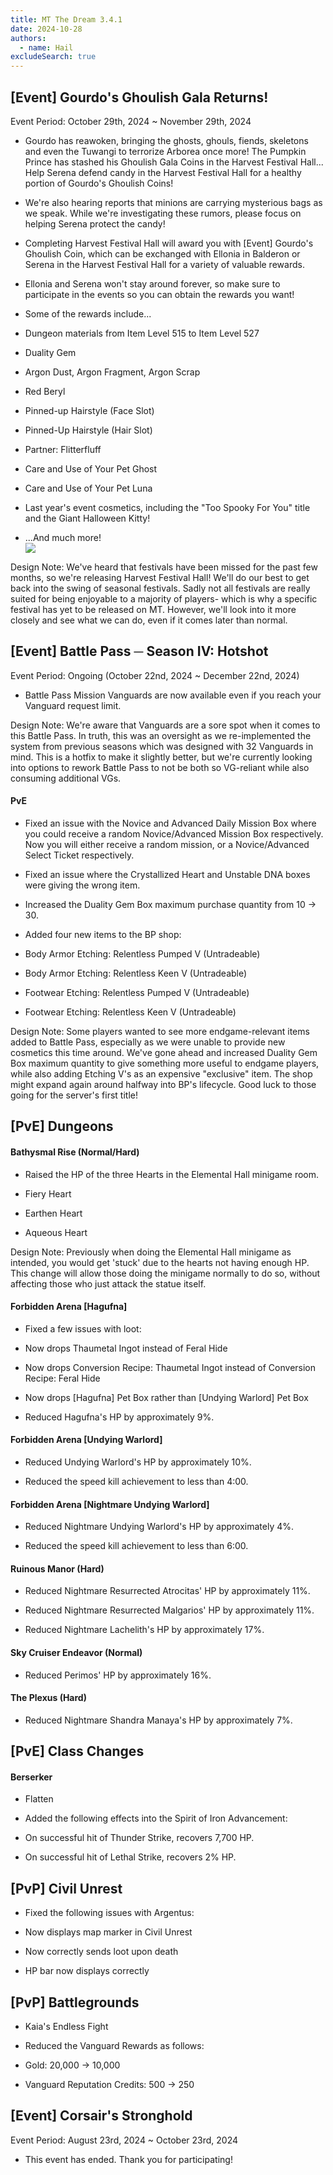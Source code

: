 ```yaml
---
title: MT The Dream 3.4.1
date: 2024-10-28
authors:
  - name: Hail
excludeSearch: true
---
```

[Event] Gourdo's Ghoulish Gala Returns!
---------------------------------------

Event Period: October 29th, 2024 ~ November 29th, 2024

-   Gourdo has reawoken, bringing the ghosts, ghouls, fiends, skeletons and even the Tuwangi to terrorize Arborea once more! The Pumpkin Prince has stashed his Ghoulish Gala Coins in the Harvest Festival Hall... Help Serena defend candy in the Harvest Festival Hall for a healthy portion of Gourdo's Ghoulish Coins!

-   We're also hearing reports that minions are carrying mysterious bags as we speak. While we're investigating these rumors, please focus on helping Serena protect the candy!

-   Completing Harvest Festival Hall will award you with [Event] Gourdo's Ghoulish Coin, which can be exchanged with Ellonia in Balderon or Serena in the Harvest Festival Hall for a variety of valuable rewards.

-   Ellonia and Serena won't stay around forever, so make sure to participate in the events so you can obtain the rewards you want!

-   Some of the rewards include...

-   Dungeon materials from Item Level 515 to Item Level 527

-   Duality Gem

-   Argon Dust, Argon Fragment, Argon Scrap

-   Red Beryl

-   Pinned-up Hairstyle (Face Slot)

-   Pinned-Up Hairstyle (Hair Slot)

-   Partner: Flitterfluff

-   Care and Use of Your Pet Ghost

-   Care and Use of Your Pet Luna

-   Last year's event cosmetics, including the "Too Spooky For You" title and the Giant Halloween Kitty!

-   ...And much more!\
    ![](https://lh7-rt.googleusercontent.com/docsz/AD_4nXeNmcSpHY3VwHIN3Et8A7DhXDZbx4gFZxLMlyX-2VQ9HWXpxsckKnYpgnA0DHCW80B8_QDN7W8nRadqlCG5vuJIC6OFAAhTBDBy4QNypl64cWnvdncWtHYTUHvg0P8cOev8XZ6I14yVYXJhbXIT1px7QqMl?key=pBbcvn2vu50Xs-G6P9q2JQ)

Design Note: We've heard that festivals have been missed for the past few months, so we're releasing Harvest Festival Hall! We'll do our best to get back into the swing of seasonal festivals. Sadly not all festivals are really suited for being enjoyable to a majority of players- which is why a specific festival has yet to be released on MT. However, we'll look into it more closely and see what we can do, even if it comes later than normal.

[Event] Battle Pass ─ Season IV: Hotshot
----------------------------------------

Event Period: Ongoing  (October 22nd, 2024 ~ December 22nd, 2024)

-   Battle Pass Mission Vanguards are now available even if you reach your Vanguard request limit.

Design Note: We're aware that Vanguards are a sore spot when it comes to this Battle Pass. In truth, this was an oversight as we re-implemented the system from previous seasons which was designed with 32 Vanguards in mind. This is a hotfix to make it slightly better, but we're currently looking into options to rework Battle Pass to not be both so VG-reliant while also consuming additional VGs.

#### PvE

-   Fixed an issue with the Novice and Advanced Daily Mission Box where you could receive a random Novice/Advanced Mission Box respectively. Now you will either receive a random mission, or a Novice/Advanced Select Ticket respectively.

-   Fixed an issue where the Crystallized Heart and Unstable DNA boxes were giving the wrong item.

-   Increased the Duality Gem Box maximum purchase quantity from 10 → 30.

-   Added four new items to the BP shop:

-   Body Armor Etching: Relentless Pumped V (Untradeable)

-   Body Armor Etching: Relentless Keen V (Untradeable)

-   Footwear Etching: Relentless Pumped V (Untradeable)

-   Footwear Etching: Relentless Keen V (Untradeable)

Design Note: Some players wanted to see more endgame-relevant items added to Battle Pass, especially as we were unable to provide new cosmetics this time around. We've gone ahead and increased Duality Gem Box maximum quantity to give something more useful to endgame players, while also adding Etching V's as an expensive "exclusive" item. The shop might  expand again around halfway into BP's lifecycle. Good luck to those going for the server's first title!

[PvE] Dungeons
--------------

#### Bathysmal Rise (Normal/Hard)

-   Raised the HP of the three Hearts in the Elemental Hall minigame room.

-   Fiery Heart

-   Earthen Heart

-   Aqueous Heart

Design Note: Previously when doing the Elemental Hall minigame as intended, you would get 'stuck' due to the hearts not having enough HP. This change will allow those doing the minigame normally to do so, without affecting those who just attack the statue itself.

#### Forbidden Arena [Hagufna]

-   Fixed a few issues with loot:

-   Now drops Thaumetal Ingot instead of Feral Hide

-   Now drops Conversion Recipe: Thaumetal Ingot instead of Conversion Recipe: Feral Hide

-   Now drops [Hagufna] Pet Box rather than [Undying Warlord] Pet Box

-   Reduced Hagufna's HP by approximately 9%.

#### Forbidden Arena [Undying Warlord]

-   Reduced Undying Warlord's HP by approximately 10%.

-   Reduced the speed kill achievement to less than 4:00.

#### Forbidden Arena [Nightmare Undying Warlord]

-   Reduced Nightmare Undying Warlord's HP by approximately 4%.

-   Reduced the speed kill achievement to less than 6:00.

#### Ruinous Manor (Hard)

-   Reduced Nightmare Resurrected Atrocitas' HP by approximately 11%.

-   Reduced Nightmare Resurrected Malgarios' HP by approximately 11%.

-   Reduced Nightmare Lachelith's HP by approximately 17%.

#### Sky Cruiser Endeavor (Normal)

-   Reduced Perimos' HP by approximately 16%.

#### The Plexus (Hard)

-   Reduced Nightmare Shandra Manaya's HP by approximately 7%.

[PvE] Class Changes
-------------------

####  Berserker

-   Flatten

-   Added the following effects into the  Spirit of Iron Advancement:

-   On successful hit of Thunder Strike, recovers 7,700 HP.

-   On successful hit of Lethal Strike, recovers 2% HP.

[PvP] Civil Unrest
------------------

-   Fixed the following issues with Argentus:

-   Now displays map marker in Civil Unrest

-   Now correctly sends loot upon death

-   HP bar now displays correctly

[PvP] Battlegrounds
-------------------

-   Kaia's Endless Fight

-   Reduced the Vanguard Rewards as follows:

-   Gold: 20,000 → 10,000

-   Vanguard Reputation Credits: 500 → 250

[Event] Corsair's Stronghold
----------------------------

Event Period: August 23rd, 2024 ~ October 23rd, 2024

-   This event has ended. Thank you for participating!